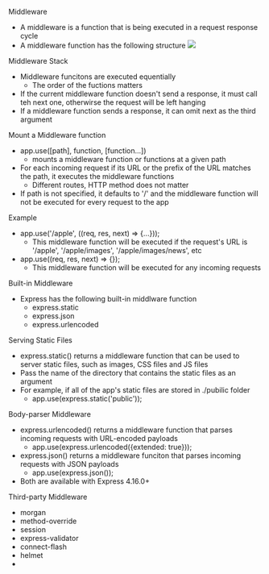 Middleware
 - A middleware is a function that is being executed in a request response cycle
 - A middleware function has the following structure
![](Pasted%20image%2020230926113150.png)

Middleware Stack
 - Middleware funcitons are executed equentially
	 - The order of the fuctions matters
- If the current middleware function doesn't send a response, it must call teh next one, otherwirse the request will be left hanging
- If a middleware function sends a response, it can omit next as the third argument

Mount a Middleware function
 - app.use(\[path], function, \[function...])
	 - mounts a middleware function or functions at a given path 
- For each incoming request if its URL or the prefix of the URL matches the path, it executes the middleware functions
	- Different routes, HTTP method does not matter
- If path is not specified, it defaults to '/' and the middleware function will not be executed for every request to the app

Example
 - app.use('/apple', ((req, res, next) => {...}));
	 - This middleware function will be executed if the request's URL is '/apple', '/apple/images', '/apple/images/news', etc
- app.use((req, res, next) => {});
	- This middleware function will be executed for any incoming requests

Built-in Middleware
 - Express has the following built-in middlware function 
	 - express.static
	 - express.json
	 - express.urlencoded

Serving Static Files
 - express.static() returns a middleware function that can be used to server static files, such as images, CSS files and JS files
 - Pass the name of the directory that contains the static files as an argument 
 - For example, if all of the app's static files are stored in ./pubilic folder
	 - app.use(express.static('public'));

Body-parser Middleware
 - express.urlencoded() returns a middleware function that parses incoming requests with URL-encoded payloads
	 - app.use(express.urlencoded({extended: true}));
- express.json() returns a middleware funciton that parses incoming requests with JSON payloads
	- app.use(express.json());
- Both are available with Express 4.16.0+

Third-party Middleware
 - morgan
 - method-override
 - session
 - express-validator
 - connect-flash
 - helmet
 - 